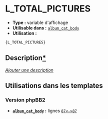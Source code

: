 # L_TOTAL_PICTURES
* __Type :__ variable d'affichage
* __Utilisable dans :__ [`album_cat_body`](../tpl/album_cat_body.md#readme)
* __Utilisation :__

```html
{L_TOTAL_PICTURES}
```

## Description[*](https://fa-tvars.appspot.com/var/L_TOTAL_PICTURES)
[*Ajouter une description*](https://fa-tvars.appspot.com/var/L_TOTAL_PICTURES)

## Utilisations dans les templates

### Version phpBB2
* __[`album_cat_body`](../tpl/album_cat_body.md#readme) :__ lignes [`87`](../src/subsilver/album_cat_body.tpl#L87)[`<->`](../src/subsilver/album_cat_body.tpl#L87-L87)[`87`](../src/subsilver/album_cat_body.tpl#L87)

